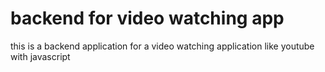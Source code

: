 # backend for video watching app



this is a backend application for a video watching application like youtube with javascript